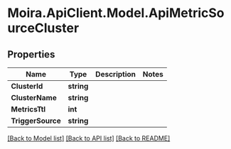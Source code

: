 # Moira.ApiClient.Model.ApiMetricSourceCluster

## Properties

Name | Type | Description | Notes
------------ | ------------- | ------------- | -------------
**ClusterId** | **string** |  | 
**ClusterName** | **string** |  | 
**MetricsTtl** | **int** |  | 
**TriggerSource** | **string** |  | 

[[Back to Model list]](../../README.md#documentation-for-models) [[Back to API list]](../../README.md#documentation-for-api-endpoints) [[Back to README]](../../README.md)

